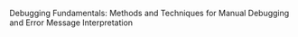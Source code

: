 Debugging Fundamentals: Methods and Techniques for Manual Debugging and Error Message Interpretation
